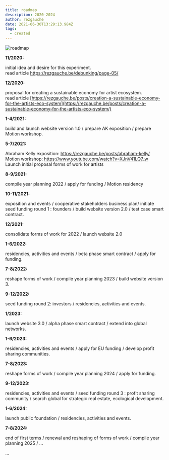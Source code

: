 ```yaml
---
title: roadmap
description: 2020-2024
author: rezgauche
date: 2021-06-30T13:29:13.984Z
tags:
  - created
---
```



![roadmap](/static/img/roadmap-copy.jpg "rm")

**11/2020:** 

initial idea and desire for this experiment.\
read article <https://rezgauche.be/debunking/page-05/>

**12/2020:** 

proposal for creating a sustainable economy for artist ecosystem.\
read article [https://rezgauche.be/posts/creation-a-sustainable-economy-for-the-artists-eco-system](https://rezgauche.be/posts/creation-a-sustainable-economy-for-the-artists-eco-system/)

**1-4/2021:** 

build and launch website version 1.0 / prepare AK exposition / prepare Motion workshop.

**5-7/2021:** 

Abraham Kelly exposition: <https://rezgauche.be/posts/abraham-kelly/>\
Motion workshop: <https://www.youtube.com/watch?v=XJnV41LQ7_w> \
Launch initial proposal forms of work for artists

**8-9/2021:** 

compile year planning 2022 / apply for funding / Motion residency

**10-11/2021:** 

exposition and events / cooperative stakeholders business plan/ initiate seed funding round 1 : founders / build website version 2.0 / test case smart contract.

**12/2021:** 

consolidate forms of work for 2022 / launch website 2.0

**1-6/2022:** 

residencies, activities and events / beta phase smart contract / apply for funding.

**7-8/2022:** 

reshape forms of work / compile year planning 2023 / build website version 3.

**9-12/2022:** 

seed funding round 2: investors / residencies, activities and events.

**1/2023:** 

launch website 3.0 / alpha phase smart contract / extend into global networks.

**1-6/2023:** 

residencies, activities and events / apply for EU funding / develop profit sharing communities.

**7-8/2023:** 

reshape forms of work / compile year planning 2024 / apply for funding.

**9-12/2023:** 

residencies, activities and events / seed funding round 3 : profit sharing community / search global for strategic real estate, ecological development.

**1-6/2024:** 

launch public foundation / residencies, activities and events.

**7-8/2024:** 

end of first terms / renewal and reshaping of forms of work / compile year planning 2025 / …

…